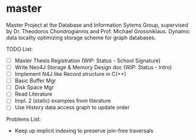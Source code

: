 # master
Master Project at the Database and Information Sytems Group, supervised by Dr. Theodoros Chondrogiannis and Prof. Michael Grossniklaus. Dynamic data locality optimizing storage scheme for graph databases.  

TODO List:
- [ ] Master Thesis Registration (WIP: Status - School Signature)  
- [ ] Write Neo4J Storage & Memory Design doc (WIP: Status - Intro)  
- [ ] Implement N4J like Record structure in C(++)  
- [ ] Basic Buffer Mgr  
- [ ] Disk Space Mgr  
- [ ] Read Literature  
- [ ] Impl. 2 (static) examples from literature  
- [ ] Use History data access graph to update order  

Problems List:  
- Keep up implicit indexing to preserve join-free traversals  
